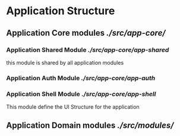 # Application Structure 

## Application Core modules *./src/app-core/*

### Application Shared Module *./src/app-core/app-shared*
this module is shared by all application modules 

### Application Auth Module *./src/app-core/app-auth*

### Application Shell Module *./src/app-core/app-shell*
This module define the UI Structure for the application 

## Application Domain modules *./src/modules/*
